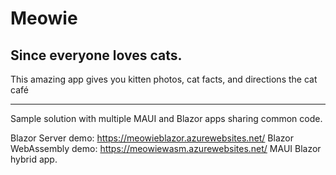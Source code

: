 # Meowie
## Since everyone loves cats.
This amazing app gives you kitten photos, cat facts, and directions the cat café
_____
Sample solution with multiple MAUI and Blazor apps sharing common code.

Blazor Server demo: https://meowieblazor.azurewebsites.net/
Blazor WebAssembly demo: https://meowiewasm.azurewebsites.net/
MAUI Blazor hybrid app.



